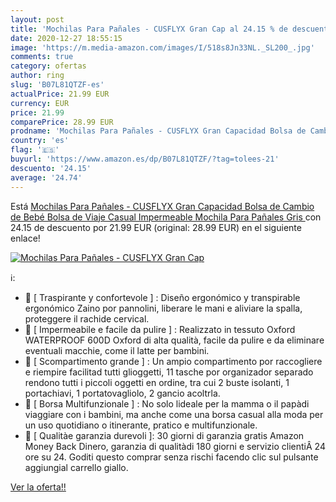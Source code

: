 ```yaml
---
layout: post
title: 'Mochilas Para Pañales - CUSFLYX Gran Cap al 24.15 % de descuento'
date: 2020-12-27 18:55:15
image: 'https://m.media-amazon.com/images/I/518s8Jn33NL._SL200_.jpg'
comments: true
category: ofertas
author: ring
slug: 'B07L81QTZF-es'
actualPrice: 21.99 EUR
currency: EUR
price: 21.99
comparePrice: 28.99 EUR
prodname: 'Mochilas Para Pañales - CUSFLYX Gran Capacidad Bolsa de Cambio de Bebé Bolsa de Viaje Casual Impermeable Mochila Para Pañales  Gris '
country: 'es'
flag: '🇪🇸'
buyurl: 'https://www.amazon.es/dp/B07L81QTZF/?tag=tolees-21'
descuento: '24.15'
average: '24.74'
---
```


Está [Mochilas Para Pañales - CUSFLYX Gran Capacidad Bolsa de Cambio de Bebé Bolsa de Viaje Casual Impermeable Mochila Para Pañales  Gris ](https://www.amazon.es/dp/B07L81QTZF/?tag=tolees-21) con 24.15 de descuento por 21.99 EUR (original: 28.99 EUR) en el siguiente enlace!

[![Mochilas Para Pañales - CUSFLYX Gran Cap](https://m.media-amazon.com/images/I/518s8Jn33NL._SL200_.jpg)](https://www.amazon.es/dp/B07L81QTZF/?tag=tolees-21)

ℹ️:

- 🎒 [ Traspirante y confortevole ] : Diseño ergonómico y transpirable ergonómico Zaino por pannolini, liberare le mani e aliviare la spalla, proteggere il rachide cervical.
- 🎒 [ Impermeabile e facile da pulire ] : Realizzato in tessuto Oxford WATERPROOF 600D Oxford di alta qualità, facile da pulire e da eliminare eventuali macchie, come il latte per bambini.
- 🎒 [ Scompartimento grande ] : Un ampio compartimento por raccogliere e riempire facilitad tutti glioggetti, 11 tasche por organizador separado rendono tutti i piccoli oggetti en ordine, tra cui 2 buste isolanti, 1 portachiavi, 1 portatovagliolo, 2 gancio acoltrla.
- 🎒 [ Borsa Multifunzionale ] : No solo lideale per la mamma o il papàdi viaggiare con i bambini, ma anche come una borsa casual alla moda per un uso quotidiano o itinerante, pratico e multifunzionale.
- 🎒 [ Qualitàe garanzia durevoli ]: 30 giorni di garanzia gratis Amazon Money Back Dinero, garanzia di qualitàdi 180 giorni e servizio clientiÂ 24 ore su 24. Goditi questo comprar senza rischi facendo clic sul pulsante aggiungial carrello giallo.

[Ver la oferta!!](https://www.amazon.es/dp/B07L81QTZF/?tag=tolees-21)

